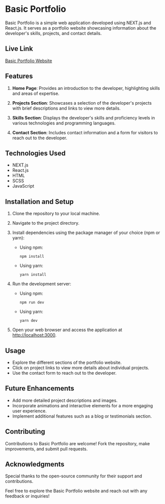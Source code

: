 # Basic Portfolio

Basic Portfolio is a simple web application developed using NEXT.js and React.js. It serves as a portfolio website showcasing information about the developer's skills, projects, and contact details.

## Live Link

[Basic Portfolio Website](https://varuns-portfolio.netlify.app/)

## Features

1. **Home Page**: Provides an introduction to the developer, highlighting skills and areas of expertise.

2. **Projects Section**: Showcases a selection of the developer's projects with brief descriptions and links to view more details.

3. **Skills Section**: Displays the developer's skills and proficiency levels in various technologies and programming languages.

4. **Contact Section**: Includes contact information and a form for visitors to reach out to the developer.

## Technologies Used

- NEXT.js
- React.js
- HTML
- SCSS
- JavaScript

## Installation and Setup

1. Clone the repository to your local machine.
2. Navigate to the project directory.
3. Install dependencies using the package manager of your choice (npm or yarn):
   - Using npm:
     ```
     npm install
     ```

   - Using yarn:
     ```
     yarn install
     ```

4. Run the development server:

   - Using npm:
     ```
     npm run dev
     ```

   - Using yarn:
     ```
     yarn dev
     ```
5. Open your web browser and access the application at [http://localhost:3000](http://localhost:3000).

## Usage

- Explore the different sections of the portfolio website.
- Click on project links to view more details about individual projects.
- Use the contact form to reach out to the developer.

## Future Enhancements

- Add more detailed project descriptions and images.
- Incorporate animations and interactive elements for a more engaging user experience.
- Implement additional features such as a blog or testimonials section.

## Contributing

Contributions to Basic Portfolio are welcome! Fork the repository, make improvements, and submit pull requests.

## Acknowledgments

Special thanks to the open-source community for their support and contributions.

Feel free to explore the Basic Portfolio website and reach out with any feedback or inquiries!

